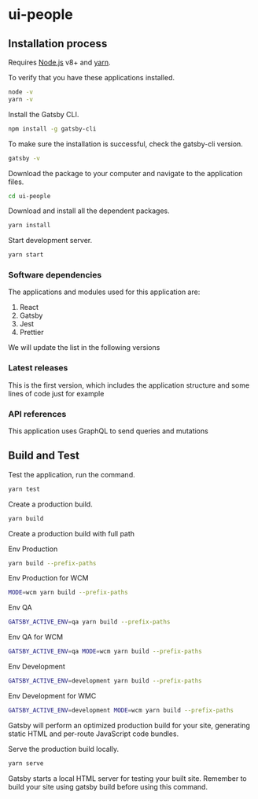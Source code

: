 # ui-people

##	Installation process

Requires [Node.js](https://nodejs.org/) v8+ and [yarn](https://yarnpkg.com/).

To verify that you have these applications installed.

```sh
node -v
yarn -v
```

Install the Gatsby CLI.

```sh
npm install -g gatsby-cli
```

To make sure the installation is successful, check the gatsby-cli version.

```sh
gatsby -v
```

Download the package to your computer and navigate to the application files.

```sh
cd ui-people
```

Download and install all the dependent packages.

```sh
yarn install
```

Start development server.

```sh
yarn start
```

### Software dependencies

The applications and modules used for this application are: 

1. React
2. Gatsby
3. Jest
4. Prettier

We will update the list in the following versions

### Latest releases

This is the first version, which includes the application structure and some lines of code just for example

### API references

This application uses GraphQL to send queries and mutations

## Build and Test

Test the application, run the command.

```sh
yarn test
```

Create a production build.

```sh
yarn build
```

Create a production build with full path

Env Production
```sh
yarn build --prefix-paths
```
Env Production for WCM
```sh
MODE=wcm yarn build --prefix-paths
```

Env QA
```sh
GATSBY_ACTIVE_ENV=qa yarn build --prefix-paths
```
Env QA for WCM
```sh
GATSBY_ACTIVE_ENV=qa MODE=wcm yarn build --prefix-paths
```

Env Development
```sh
GATSBY_ACTIVE_ENV=development yarn build --prefix-paths
```
Env Development for WMC
```sh
GATSBY_ACTIVE_ENV=development MODE=wcm yarn build --prefix-paths
```

Gatsby will perform an optimized production build for your site, generating static HTML and per-route JavaScript code bundles.

Serve the production build locally.

```sh
yarn serve
```
Gatsby starts a local HTML server for testing your built site. Remember to build your site using gatsby build before using this command.

